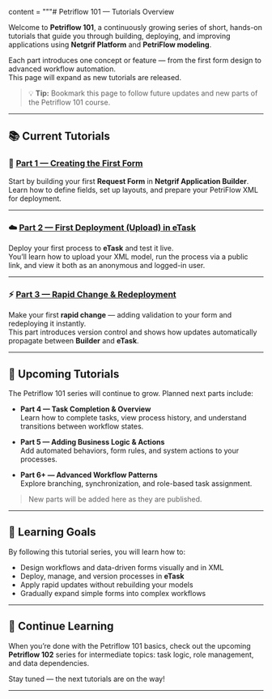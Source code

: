 
content = """# Petriflow 101 — Tutorials Overview

Welcome to **Petriflow 101**, a continuously growing series of short, hands-on tutorials that guide you through building, deploying, and improving applications using **Netgrif Platform** and **PetriFlow modeling**.

Each part introduces one concept or feature — from the first form design to advanced workflow automation.  
This page will expand as new tutorials are released.

> 💡 **Tip:** Bookmark this page to follow future updates and new parts of the Petriflow 101 course.

---

## 📚 Current Tutorials

### 🧩 [Part 1 — Creating the First Form](tutorials/petriflow101/part1/part1.md)
Start by building your first **Request Form** in **Netgrif Application Builder**.  
Learn how to define fields, set up layouts, and prepare your PetriFlow XML for deployment.

---

### ☁️ [Part 2 — First Deployment (Upload) in eTask](tutorials/petriflow101/part2/part2.md)
Deploy your first process to **eTask** and test it live.  
You’ll learn how to upload your XML model, run the process via a public link, and view it both as an anonymous and logged-in user.

---

### ⚡ [Part 3 — Rapid Change & Redeployment](tutorials/petriflow101/part3/part3.md)
Make your first **rapid change** — adding validation to your form and redeploying it instantly.  
This part introduces version control and shows how updates automatically propagate between **Builder** and **eTask**.

---

## 🧭 Upcoming Tutorials

The Petriflow 101 series will continue to grow. Planned next parts include:

- **Part 4 — Task Completion & Overview**  
  Learn how to complete tasks, view process history, and understand transitions between workflow states.

- **Part 5 — Adding Business Logic & Actions**  
  Add automated behaviors, form rules, and system actions to your processes.

- **Part 6+ — Advanced Workflow Patterns**  
  Explore branching, synchronization, and role-based task assignment.

> New parts will be added here as they are published.

---

## 🎯 Learning Goals

By following this tutorial series, you will learn how to:
- Design workflows and data-driven forms visually and in XML
- Deploy, manage, and version processes in **eTask**
- Apply rapid updates without rebuilding your models
- Gradually expand simple forms into complex workflows

---

## 🚀 Continue Learning

When you’re done with the Petriflow 101 basics, check out the upcoming **Petriflow 102** series for intermediate topics: task logic, role management, and data dependencies.

Stay tuned — the next tutorials are on the way!

---